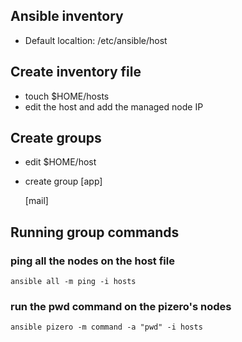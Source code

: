 ## Ansible inventory

- Default localtion: /etc/ansible/host

## Create inventory file

- touch $HOME/hosts
- edit the host and add the managed node IP

## Create groups

- edit $HOME/host
- create group
  [app]
  <app server ip address>

  [mail]
  <mail server ip address>

## Running group commands

### ping all the nodes on the host file

```ansible all -m ping -i hosts```

### run the pwd command on the pizero's nodes

```ansible pizero -m command -a "pwd" -i hosts```
